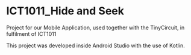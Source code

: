 # ICT1011_Hide and Seek
Project for our Mobile Application, used together with the TinyCircuit, in fulfilment of ICT1011

This project was developed inside Android Studio with the use of Kotlin.
